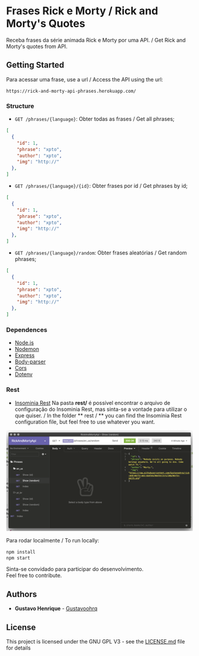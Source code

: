 # Frases Rick e Morty / Rick and Morty's Quotes

Receba frases da série animada Rick e Morty por uma API. / Get Rick and Morty's quotes from API.

## Getting Started

Para acessar uma frase, use a url / Access the API using the url:</br>

```
https://rick-and-morty-api-phrases.herokuapp.com/
```

### Structure

- `GET /phrases/{language}`: Obter todas as frases / Get all phrases;
```json
[
  {
    "id": 1,
    "phrase": "xpto",
    "author": "xpto",
    "img": "http://"
  },
]
```

- `GET /phrases/{language}/{id}`: Obter frases por id / Get phrases by id;
```json
[
  {
    "id": 1,
    "phrase": "xpto",
    "author": "xpto",
    "img": "http://"
  },
]
```

- `GET /phrases/{language}/random`: Obter frases aleatórias / Get random phrases;
```json
[
  {
    "id": 1,
    "phrase": "xpto",
    "author": "xpto",
    "img": "http://"
  },
]
```

### Dependences
-   [Node.js](https://nodejs.org/en/)
-   [Nodemon](https://nodemon.io/)
-   [Express](https://expressjs.com/)
-   [Body-parser](https://www.npmjs.com/package/body-parser)
-   [Cors](https://www.npmjs.com/package/cors)
-   [Dotenv](https://www.npmjs.com/package/dotenv)

### Rest
-   [Insominia Rest](https://insomnia.rest/download/)
Na pasta **rest/** é possível encontrar o arquivo de configuração do Insominia Rest, mas sinta-se a vontade para utilizar o que quiser. / In the folder ** rest / ** you can find the Insominia Rest configuration file, but feel free to use whatever you want.

[![](screens/rest_insomnia.png)](screens/rest_insomnia.png)


Para rodar localmente / To run locally:</br>

```
npm install
npm start
```

Sinta-se convidado para participar do desenvolvimento.</br>
Feel free to contribute.

## Authors

* **Gustavo Henrique** - [Gustavoohrq](https://github.com/Gustavoohrq)

## License

This project is licensed under the GNU GPL V3 - see the [LICENSE.md](LICENSE.md) file for details


